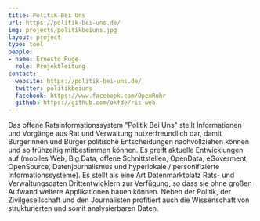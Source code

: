```yaml
---
title: Politik Bei Uns
url: https://politik-bei-uns.de/
img: projects/politikbeiuns.jpg
layout: project
type: tool
people:
- name: Ernesto Ruge
  role: Projektleitung
contact:
  website: https://politik-bei-uns.de/
  twitter: politikbeiuns
  facebook: https://www.facebook.com/OpenRuhr
  github: https://github.com/okfde/ris-web
---
```


Das offene Ratsinformationssystem "Politik Bei Uns" stellt Informationen und Vorgänge aus Rat und Verwaltung nutzerfreundlich dar, damit Bürgerinnen und Bürger politische Entscheidungen nachvollziehen können und so frühzeitig mitbestimmen können. Es greift aktuelle Entwicklungen auf (mobiles Web, Big Data, offene Schnittstellen, OpenData, eGoverment, OpenSource, Datenjournalismus und hyperlokale / personifizierte Informationssysteme). Es stellt als eine Art Datenmarktplatz Rats- und Verwaltungsdaten Drittentwicklern zur Verfügung, so dass sie ohne großen Aufwand weitere Applikationen bauen können. Neben der Politik, der Zivilgesellschaft und den Journalisten profitiert auch die Wissenschaft von strukturierten und somit analysierbaren Daten.
